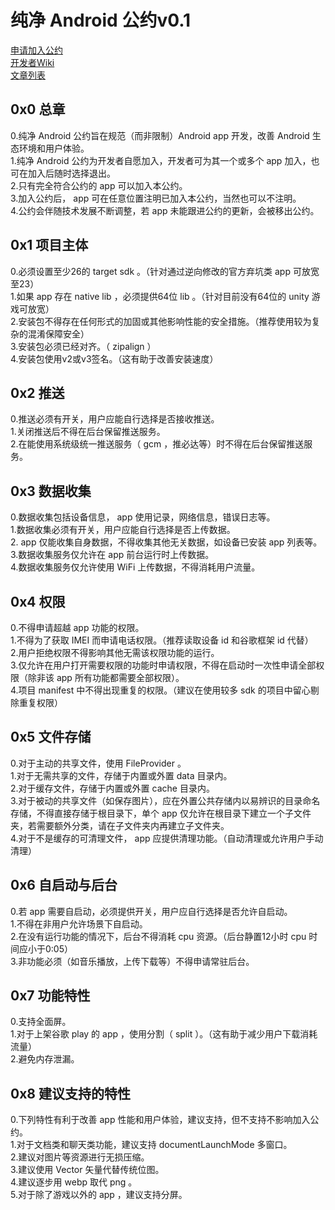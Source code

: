 # 纯净 Android 公约v0.1   
  
[申请加入公约][]  
[开发者Wiki][]  
[文章列表][]  
  
## 0x0 总章  
0.纯净 Android 公约旨在规范（而非限制）Android app 开发，改善 Android 生态环境和用户体验。  
1.纯净 Android 公约为开发者自愿加入，开发者可为其一个或多个 app 加入，也可在加入后随时选择退出。  
2.只有完全符合公约的 app 可以加入本公约。  
3.加入公约后， app 可在任意位置注明已加入本公约，当然也可以不注明。  
4.公约会伴随技术发展不断调整，若 app 未能跟进公约的更新，会被移出公约。  
  
## 0x1 项目主体  
0.必须设置至少26的 target sdk 。（针对通过逆向修改的官方弃坑类 app 可放宽至23）  
1.如果 app 存在 native lib ，必须提供64位 lib 。（针对目前没有64位的 unity 游戏可放宽）  
2.安装包不得存在任何形式的加固或其他影响性能的安全措施。（推荐使用较为复杂的混淆保障安全）  
3.安装包必须已经对齐。（ zipalign ）  
4.安装包使用v2或v3签名。（这有助于改善安装速度）  
  
## 0x2 推送  
0.推送必须有开关，用户应能自行选择是否接收推送。  
1.关闭推送后不得在后台保留推送服务。  
2.在能使用系统级统一推送服务（ gcm ，推必达等）时不得在后台保留推送服务。  
  
## 0x3 数据收集  
0.数据收集包括设备信息， app 使用记录，网络信息，错误日志等。  
1.数据收集必须有开关，用户应能自行选择是否上传数据。  
2. app 仅能收集自身数据，不得收集其他无关数据，如设备已安装 app 列表等。  
3.数据收集服务仅允许在 app 前台运行时上传数据。  
4.数据收集服务仅允许使用 WiFi 上传数据，不得消耗用户流量。  
  
## 0x4 权限  
0.不得申请超越 app 功能的权限。  
1.不得为了获取 IMEI 而申请电话权限。（推荐读取设备 id 和谷歌框架 id 代替）  
2.用户拒绝权限不得影响其他无需该权限功能的运行。  
3.仅允许在用户打开需要权限的功能时申请权限，不得在启动时一次性申请全部权限（除非该 app 所有功能都需要全部权限）。  
4.项目 manifest 中不得出现重复的权限。（建议在使用较多 sdk 的项目中留心剔除重复权限）  
  
## 0x5 文件存储  
0.对于主动的共享文件，使用 FileProvider 。  
1.对于无需共享的文件，存储于内置或外置 data 目录内。  
2.对于缓存文件，存储于内置或外置 cache 目录内。  
3.对于被动的共享文件（如保存图片），应在外置公共存储内以易辨识的目录命名存储，不得直接存储于根目录下，单个 app 仅允许在根目录下建立一个子文件夹，若需要额外分类，请在子文件夹内再建立子文件夹。  
4.对于不是缓存的可清理文件， app 应提供清理功能。（自动清理或允许用户手动清理）  
  
## 0x6 自启动与后台  
0.若 app 需要自启动，必须提供开关，用户应自行选择是否允许自启动。  
1.不得在非用户允许场景下自启动。  
2.在没有运行功能的情况下，后台不得消耗 cpu 资源。（后台静置12小时 cpu 时间应小于0:05）  
3.非功能必须（如音乐播放，上传下载等）不得申请常驻后台。  
  
## 0x7 功能特性  
0.支持全面屏。  
1.对于上架谷歌 play 的 app ，使用分割（ split ）。（这有助于减少用户下载消耗流量）  
2.避免内存泄漏。  
  
## 0x8 建议支持的特性  
0.下列特性有利于改善 app 性能和用户体验，建议支持，但不支持不影响加入公约。  
1.对于文档类和聊天类功能，建议支持 documentLaunchMode 多窗口。  
2.建议对图片等资源进行无损压缩。  
3.建议使用 Vector 矢量代替传统位图。  
4.建议逐步用 webp 取代 png 。  
5.对于除了游戏以外的 app ，建议支持分屏。  


[申请加入公约]: HowToApply.md
[开发者Wiki]: https://github.com/qinlili23333/PureAndroid/wiki
[文章列表]: article/list.md


